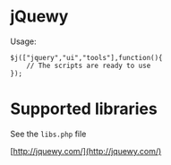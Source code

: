 # jQuewy

Usage:

	$j(["jquery","ui","tools"],function(){
		// The scripts are ready to use
	});
	
# Supported libraries

See the `libs.php` file

[http://jquewy.com/](http://jquewy.com/)